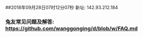##2018年09月28日07时12分07秒 新址: 142.93.212.184
### 兔友常见问题及解答: https://github.com/wanggonging/d/blob/w/FAQ.md
